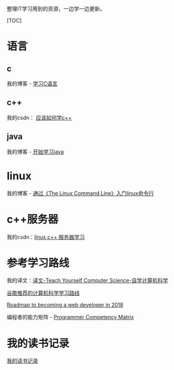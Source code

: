 整理IT学习用到的资源，一边学一边更新。

[TOC]

# 语言

## c

我的博客 - [学习C语言](http://www.cnblogs.com/shanchuan/p/8365621.html)

## c++

我的csdn： [应该如何学c++](http://blog.csdn.net/shanchuan2012/article/details/54766904)

## java

我的博客 - [开始学习java](http://shanchuantian.com/2018/01/15/2018_01_15_start_learning_java/)



# linux

我的博客 - [通过《The Linux Command Line》入门linux命令行](http://shanchuantian.com/2017/12/29/2017_12_29_the_linux_command_line_note/)

# c++服务器

我的csdn：[linux c++ 服务器学习](http://blog.csdn.net/shanchuan2012/article/details/77678461)

# 参考学习路线

我的译文：[译文-Teach Yourself Computer Science-自学计算机科学](http://shanchuantian.com/2017/12/23/2017_12_23_teach_yourself_computer_science/)

[谷歌推荐的计算机科学学习路线](http://blog.csdn.net/zhangyulin311/article/details/51724854)

[Roadmap to becoming a web developer in 2018](https://github.com/kamranahmedse/developer-roadmap)

编程者的能力矩阵 - [Programmer Competency Matrix](http://sijinjoseph.com/programmer-competency-matrix/)

# 我的读书记录

[我的读书记录](learning_record.md)
